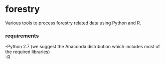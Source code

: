 forestry
========

Various tools to process forestry related data using Python and R.


### requirements


-Python 2.7 (we suggest the Anaconda distribution which includes most of the required libraries)  
-R
